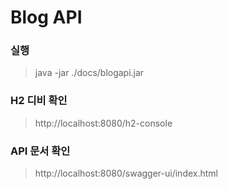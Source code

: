 # Blog API

### 실행 
> java -jar ./docs/blogapi.jar
### H2 디비 확인
> http://localhost:8080/h2-console
### API 문서 확인
> http://localhost:8080/swagger-ui/index.html

